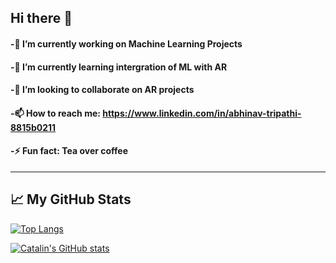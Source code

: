 ## Hi there 👋
#### -🔭 I’m currently working on Machine Learning Projects
#### -🌱 I’m currently learning intergration of ML with AR
#### -👯 I’m looking to collaborate on AR projects
#### -📫 How to reach me: https://www.linkedin.com/in/abhinav-tripathi-8815b0211
#### -⚡ Fun fact: Tea over coffee

---

## &#x1f4c8; My GitHub Stats

[![Top Langs](https://github-readme-stats.vercel.app/api/top-langs/?username=ABHINAV0307&hide=java,html,css&theme=radical)](https://github.com/anuraghazra/github-readme-stats)

[![Catalin's GitHub stats](https://github-readme-stats.vercel.app/api?username=ABHINAV0307&theme=radical)](https://github.com/anuraghazra/github-readme-stats)
